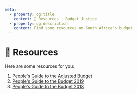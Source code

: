 ```yaml
---
meta:
  - property: og:title
    content: 📃 Resources | Budget Justice
  - property: og:description
    content: Find some resources on South Africa's budget
---
```


# 📃 Resources

Here are some resources for you:

1. [People's Guide to the Adjusted Budget](http://psam.org.za/wp-content/uploads/2019/02/PSAM-PeoplesGuide2018-FA-onscreen-11.pdf) 
2. [People's Guide to the Budget 2019](http://www.treasury.gov.za/documents/national%20budget/2019/guides/2019%20Peoples%20Guide%20English.pdf)
3. [People's Guide to the Budget 2018](http://www.treasury.gov.za/documents/national%20budget/2018/guides/2018%20Peoples%20Guide%20English.pdf)